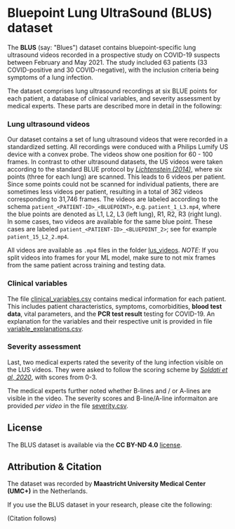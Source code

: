 # Bluepoint Lung UltraSound (BLUS) dataset

The **BLUS** (say: "Blues") dataset contains bluepoint-specific lung ultrasound videos recorded in a prospective study on COVID-19 suspects between February and May 2021. The study included 63 patients (33 COVID-positive and 30 COVID-negative), with the inclusion criteria being symptoms of a lung infection. 

The dataset comprises lung ultrasound recordings at six BLUE points for each patient, a database of clinical variables, and severity assessment by medical experts. These parts are described more in detail in the following:

### Lung ultrasound videos

Our dataset contains a set of lung ultrasound videos that were recorded in a standardized setting. All recordings were conduced with a Philips Lumify US device with a convex probe. The videos show one position for 60 - 100 frames. In contrast to other ultrasound datasets, the US videos were taken according to the standard BLUE protocol by [*Lichtenstein (2014)*](https://annalsofintensivecare.springeropen.com/articles/10.1186/2110-5820-4-1), where six points (three for each lung) are scanned. This leads to 6 videos per patient. Since some points could not be scanned for individual patients, there are sometimes less videos per patient, resulting in a total of 362 videos corresponding to 31,746 frames. The videos are labeled according to the schema `patient_<PATIENT-ID>_<BLUEPOINT>`, e.g. `patient_1_L3.mp4`, where the blue points are denoted as L1, L2, L3 (left lung), R1, R2, R3 (right lung). 
In some cases, two videos are available for the same blue point. These cases are labeled `patient_<PATIENT-ID>_<BLUEPOINT_2>`; see for example `patient_15_L2_2.mp4`.

All videos are available as `.mp4` files in the folder [lus_videos](lus_videos). 
*NOTE*: If you split videos into frames for your ML model, make sure to not mix frames from the same patient across training and testing data.

### Clinical variables

The file [clinical_variables.csv](clinical_variables.csv) contains medical information for each patient. This includes patient characteristics, symptoms, comorbidities, **blood test data**, vital parameters, and the **PCR test result** testing for COVID-19. An explanation for the variables and their respective unit is provided in file [variable_explanations.csv](variable_explanations.csv). 

### Severity assessment

Last, two medical experts rated the severity of the lung infection visible on the LUS videos. They were asked to follow the scoring scheme by [*Soldati et al, 2020*](https://onlinelibrary.wiley.com/doi/full/10.1002/jum.15285), with scores from 0-3.

The medical experts further noted whether B-lines and / or A-lines are visible in the video.
The severity scores and B-line/A-line informaiton are provided *per video* in the file [severity.csv](severity.csv). 

## License
The BLUS dataset is available via the **CC BY-ND 4.0** [license](https://creativecommons.org/licenses/by-nd/4.0/).

## Attribution & Citation
The dataset was recorded by **Maastricht University Medical Center (UMC+)** in the Netherlands. 

If you use the BLUS dataset in your research, please cite the following:

(Citation follows)
```bib
```
